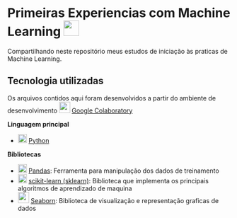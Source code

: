 # Primeiras Experiencias com Machine Learning <image height="35px" src="https://cdn-icons-png.flaticon.com/512/8637/8637099.png"/>

Compartilhando neste repositório meus estudos de iniciação às praticas de Machine Learning.

## Tecnologia utilizadas
Os arquivos contidos aqui foram desenvolvidos a partir do ambiente de desenvolvimento <image height="25px" src="https://colab.research.google.com/img/colab_favicon_256px.png"/> <a href="colab.research.google.com">Google Colaboratory</a>

**Linguagem principal**
- <image height="20px" src="https://docs.python.org/3/_static/py.svg"/> <a href="https://www.python.org/">Python</a>

**Bibliotecas**
- <image height="20px" src="https://pandas.pydata.org//static/img/favicon_white.ico"/> <a href="https://pandas.pydata.org/">Pandas</a>: Ferramenta para manipulação dos dados de treinamento
- <image height="20px" src="https://scikit-learn.org/stable/_static/scikit-learn-logo-small.png"/> <a href="https://scikit-learn.org/stable/">scikit-learn (sklearn)</a>: Biblioteca que implementa os principais algoritmos de aprendizado de maquina
- <image height="25px" src="https://seaborn.pydata.org/_images/logo-tall-lightbg.svg"/> <a href="https://seaborn.pydata.org/">Seaborn</a>: Biblioteca de visualização e representação graficas de dados

